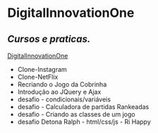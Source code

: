 # DigitalInnovationOne
## _Cursos e praticas._

[DigitalInnovationOne](https://digitalinnovation.one/)

* Clone-Instagram
* Clone-NetFlix
* Recriando o Jogo da Cobrinha
* Introdução ao JQuery e Ajax
* desafio - condicionais/variáveis
* desafio - Calculadora de partidas Rankeadas
* desafio - Criando as classes de um jogo
* desafio Detona Ralph - html/css/js - Ri Happy

